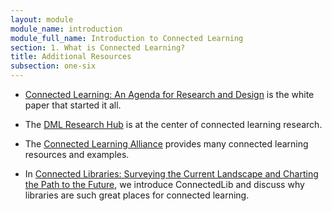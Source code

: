 ```yaml
---
layout: module
module_name: introduction
module_full_name: Introduction to Connected Learning
section: 1. What is Connected Learning?
title: Additional Resources
subsection: one-six
---
```



* [Connected Learning: An Agenda for Research and Design](https://dmlhub.net/publications/connected-learning-agenda-for-research-and-design/) is the white paper that started it all.

* The [DML Research Hub](https://dmlhub.net/) is at the center of connected learning research.

* The [Connected Learning Alliance](https://clalliance.org) provides many connected learning resources and examples. 

* In [Connected Libraries: Surveying the Current Landscape and Charting the Path to the Future](http://connectedlib.ischool.uw.edu/connected-learning-in-libraries), we introduce ConnectedLib and discuss why libraries are such great places for connected learning. 
